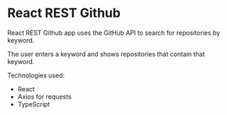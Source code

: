 # React REST Github 

React REST Github app uses the GitHub API to search for repositories by keyword. 

The user enters a keyword and shows repositories that contain that keyword. 

Technologies used:

- React
- Axios for requests
- TypeScript

